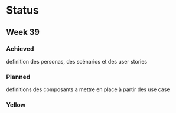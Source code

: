 # Status

## Week 39 

### Achieved

definition des personas, des scénarios et des user stories

### Planned

definitions des composants a mettre en place à partir des use case 

### Yellow

